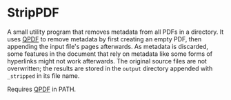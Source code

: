 # StripPDF

A small utility program that removes metadata from all PDFs in a directory. It uses [QPDF](https://github.com/qpdf/qpdf) to remove metadata by first creating an empty PDF, then appending the input file's pages afterwards. As metadata is discarded, some features in the document that rely on metadata like some forms of hyperlinks might not work afterwards. The original source files are not overwritten; the results are stored in the `output` directory appended with `_stripped` in its file name.

Requires [QPDF](https://github.com/qpdf/qpdf) in PATH.

